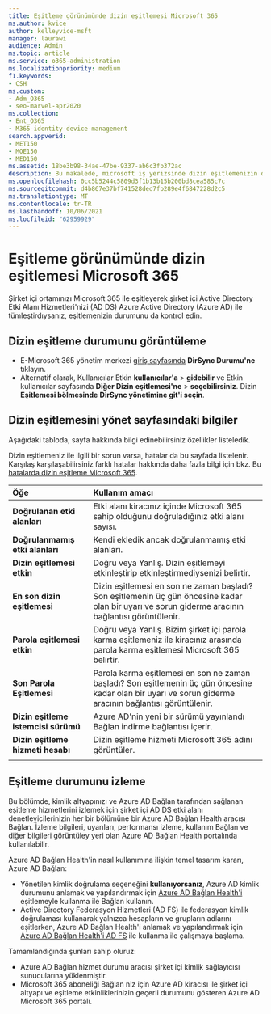 ```yaml
---
title: Eşitleme görünümünde dizin eşitlemesi Microsoft 365
ms.author: kvice
author: kelleyvice-msft
manager: laurawi
audience: Admin
ms.topic: article
ms.service: o365-administration
ms.localizationpriority: medium
f1.keywords:
- CSH
ms.custom:
- Adm_O365
- seo-marvel-apr2020
ms.collection:
- Ent_O365
- M365-identity-device-management
search.appverid:
- MET150
- MOE150
- MED150
ms.assetid: 18be3b98-34ae-47be-9337-ab6c3fb372ac
description: Bu makalede, microsoft iş yerizsinde dizin eşitlemenizin durumunu nasıl Office 365.
ms.openlocfilehash: 0cc5b5244c5809d3f1b13b15b200bd8cea585c7c
ms.sourcegitcommit: d4b867e37bf741528ded7fb289e4f6847228d2c5
ms.translationtype: MT
ms.contentlocale: tr-TR
ms.lasthandoff: 10/06/2021
ms.locfileid: "62959929"
---
```

# <a name="view-directory-synchronization-status-in-microsoft-365"></a>Eşitleme görünümünde dizin eşitlemesi Microsoft 365

Şirket içi ortamınızı Microsoft 365 ile eşitleyerek şirket içi Active Directory Etki Alanı Hizmetleri'nizi (AD DS) Azure Active Directory (Azure AD) ile tümleştirdıysanız, eşitlemenizin durumunu da kontrol edin.
  
## <a name="view-directory-synchronization-status"></a>Dizin eşitleme durumunu görüntüleme

- E-Microsoft 365 yönetim merkezi [giriş sayfasında](https://admin.microsoft.com) **DirSync Durumu'ne** tıklayın.
- Alternatif olarak, Kullanıcılar Etkin **kullanıcılar'a** \> **gidebilir** ve Etkin kullanıcılar sayfasında **Diğer Dizin** **eşitlemesi'ne** \> **seçebilirsiniz**. Dizin **Eşitlemesi bölmesinde** **DirSync yönetimine git'i seçin**.

## <a name="information-on-the-manage-directory-synchronization-page"></a>Dizin eşitlemesini yönet sayfasındaki bilgiler

Aşağıdaki tabloda, sayfa hakkında bilgi edinebilirsiniz özellikler listeledik.
  
Dizin eşitlemeniz ile ilgili bir sorun varsa, hatalar da bu sayfada listelenir. Karşılaş karşılaşabilirsiniz farklı hatalar hakkında daha fazla bilgi için bkz. Bu [hatalarda dizin eşitleme Microsoft 365](identify-directory-synchronization-errors.md).
  
|Öğe|Kullanım amacı|
|:-----|:-----|
|**Doğrulanan etki alanları** | Etki alanı kiracınız içinde Microsoft 365 sahip olduğunu doğruladığınız etki alanı sayısı. |
|**Doğrulanmamış etki alanları** | Kendi ekledik ancak doğrulanmamış etki alanları. |
|**Dizin eşitlemesi etkin** |Doğru veya Yanlış. Dizin eşitlemeyi etkinleştirip etkinleştirmediysenizi belirtir. |
|**En son dizin eşitlemesi** | Dizin eşitlemesi en son ne zaman başladı? Son eşitlemenin üç gün öncesine kadar olan bir uyarı ve sorun giderme aracının bağlantısı görüntülenir. |
|**Parola eşitlemesi etkin** | Doğru veya Yanlış. Bizim şirket içi parola karma eşitlemeniz ile kiracınız arasında parola karma eşitlemesi Microsoft 365 belirtir. |
|**Son Parola Eşitlemesi** | Parola karma eşitlemesi en son ne zaman başladı? Son eşitlemenin üç gün öncesine kadar olan bir uyarı ve sorun giderme aracının bağlantısı görüntülenir. |
|**Dizin eşitleme istemcisi sürümü** | Azure AD'nin yeni bir sürümü yayınlandı Bağlan indirme bağlantısı içerir. |
|**Dizin eşitleme hizmeti hesabı** | Dizin eşitleme hizmeti Microsoft 365 adını görüntüler. |
|||

## <a name="monitor-synchronization-health"></a>Eşitleme durumunu izleme

Bu bölümde, kimlik altyapınızı ve Azure AD Bağlan tarafından sağlanan eşitleme hizmetlerini izlemek için şirket içi AD DS etki alanı denetleyicilerinizin her bir bölümüne bir Azure AD Bağlan Health aracısı Bağlan. İzleme bilgileri, uyarıları, performansı izleme, kullanım Bağlan ve diğer bilgileri görüntüley yeri olan Azure AD Bağlan Health portalında kullanılabilir.

Azure AD Bağlan Health'in nasıl kullanımına ilişkin temel tasarım kararı, Azure AD Bağlan:

- Yönetilen kimlik doğrulama seçeneğini **kullanıyorsanız**, Azure AD kimlik durumunu anlamak ve yapılandırmak için [Azure AD Bağlan Health'i](/azure/active-directory/connect-health/active-directory-aadconnect-health-sync) eşitlemeyle kullanma ile Bağlan kullanın.
- Active Directory Federasyon Hizmetleri (AD FS) ile federasyon kimlik doğrulaması kullanarak yalnızca hesapların ve grupların adlarını eşitlerken, Azure AD Bağlan Health'i anlamak ve yapılandırmak için [Azure AD Bağlan Health'i AD FS](/azure/active-directory/connect-health/active-directory-aadconnect-health-adfs) ile kullanma ile çalışmaya başlama.

Tamamlandığında şunları sahip oluruz:

- Azure AD Bağlan hizmet durumu aracısı şirket içi kimlik sağlayıcısı sunucularına yüklenmiştir.
- Microsoft 365 aboneliği Bağlan niz için Azure AD kiracısı ile şirket içi altyapı ve eşitleme etkinliklerinizin geçerli durumunu gösteren Azure AD Microsoft 365 portalı.
